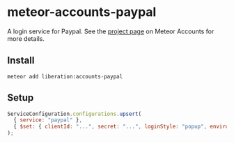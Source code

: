 # meteor-accounts-paypal

A login service for Paypal. See the [project page](https://www.meteor.com/accounts) on Meteor Accounts for more details.

Install
-----------
```
meteor add liberation:accounts-paypal
```

Setup
-----------
```js
ServiceConfiguration.configurations.upsert(
  { service: "paypal" },
  { $set: { clientId: "...", secret: "...", loginStyle: "popup", environment: "[live|sandbox]"} }
);
```